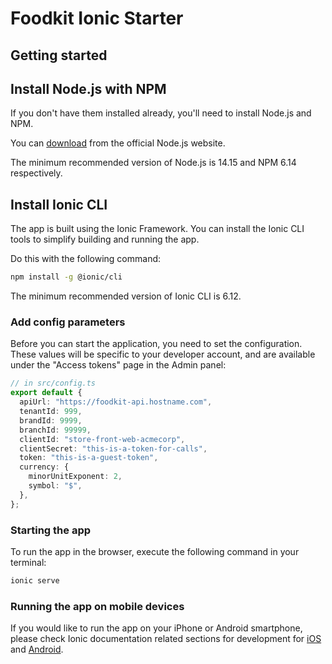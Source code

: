 # Foodkit Ionic Starter

## Getting started

## Install Node.js with NPM

If you don't have them installed already, you'll need to install Node.js and NPM.

You can [download](https://nodejs.org/en/download/) from the official Node.js website.

The minimum recommended version of Node.js is 14.15 and NPM 6.14 respectively.

## Install Ionic CLI

The app is built using the Ionic Framework. You can install the Ionic CLI tools to simplify building and running the app.

Do this with the following command:

```bash
npm install -g @ionic/cli
```

The minimum recommended version of Ionic CLI is 6.12.

### Add config parameters

Before you can start the application, you need to set the configuration. These values will be specific to your developer account, and are available under the "Access tokens" page in the Admin panel:

```typescript
// in src/config.ts
export default {
  apiUrl: "https://foodkit-api.hostname.com",
  tenantId: 999,
  brandId: 9999,
  branchId: 99999,
  clientId: "store-front-web-acmecorp",
  clientSecret: "this-is-a-token-for-calls",
  token: "this-is-a-guest-token",
  currency: {
    minorUnitExponent: 2,
    symbol: "$",
  },
};
```

### Starting the app

To run the app in the browser, execute the following command in your terminal:

```bash
ionic serve
```

### Running the app on mobile devices

If you would like to run the app on your iPhone or Android smartphone, please check Ionic documentation related sections for development for [iOS](https://ionicframework.com/docs/developing/ios) and [Android](https://ionicframework.com/docs/developing/android).
